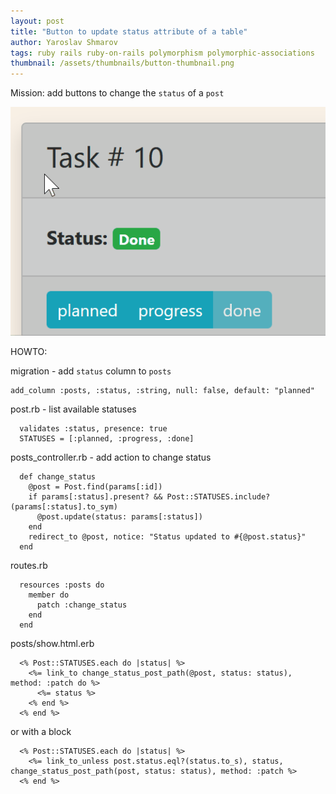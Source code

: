 ```yaml
---
layout: post
title: "Button to update status attribute of a table"
author: Yaroslav Shmarov
tags: ruby rails ruby-on-rails polymorphism polymorphic-associations
thumbnail: /assets/thumbnails/button-thumbnail.png
---
```


Mission: add buttons to change the `status` of a `post`

![change-status.gif](/assets/images/change-status.gif)

HOWTO:

migration - add `status` column to `posts`
```
add_column :posts, :status, :string, null: false, default: "planned"
```
post.rb - list available statuses
```
  validates :status, presence: true
  STATUSES = [:planned, :progress, :done]
```
posts_controller.rb - add action to change status
```
  def change_status
    @post = Post.find(params[:id])
    if params[:status].present? && Post::STATUSES.include?(params[:status].to_sym)
      @post.update(status: params[:status])
    end
    redirect_to @post, notice: "Status updated to #{@post.status}"
  end
```
routes.rb
```
  resources :posts do
    member do
      patch :change_status
    end
  end
```
posts/show.html.erb
```
  <% Post::STATUSES.each do |status| %>
    <%= link_to change_status_post_path(@post, status: status), method: :patch do %>
      <%= status %>
    <% end %>
  <% end %>
```
or with a block
```
  <% Post::STATUSES.each do |status| %>
    <%= link_to_unless post.status.eql?(status.to_s), status, change_status_post_path(post, status: status), method: :patch %>
  <% end %>
```
